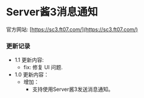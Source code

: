 # Server酱3消息通知

官方网站: [https://sc3.ft07.com/](https://sc3.ft07.com/)

### 更新记录
- 1.1 更新内容:
  - fix: 修复 UI 问题.
- 1.0 更新内容：
  - 增加：
    - 支持使用Server酱3发送消息通知。